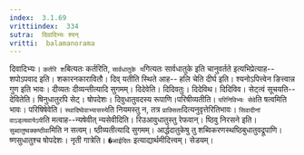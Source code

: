 ```yaml
---
index:  3.1.69
vrittiindex:  334
sutra:  दिवादिभ्यः श्यन्
vritti:  balamanorama 
---
```


दिवादिभ्यः। `कर्तरि श`बित्यतः कर्तरिति, `सार्वधातुके य`गित्यतः सार्वधातुके इति चानुवर्तते इत्यभिप्रेत्याह-- शपोऽपवाद इति। शकारनकारावितौ। दिव् यतीति स्थिते आह-- हलि चेति दीर्घ इति। श्यनोऽपित्त्वेन ङित्त्वान्न गुण इति भावः। दीव्यतः दीव्यन्तीत्यादि सुगमम्। दिदेवेति। दिदिवतुः। दिदेविथ। दिदिविव। सेट्त्वं सूचयति--देवितेति। षिनुधातुरपि सेट्। षोपदेशः। दिवुधातुवदस्य रूपाणि।परिषीव्यतीति। `परिनिविभ्यः सेवे`ति षत्वमिति भावः। परिषिषेवेति। `स्थादिष्वेवाभ्यासस्ये`ति नियमस्तु न, तत्र `प्राक्सिता`दित्यनुवृत्तेरितिभावः। `सिवादीनां वाऽड्व्यवायेऽपी`ति मत्वाह--न्यषेवीत् न्यसेवीदिति। रिउआवुधातुस्तु रेफवान्। ष्ठिवु निरसने इति। `सुब्दातुष्वक्कष्ठीवा`मिति न सत्वम्। ष्ठीव्यतीत्यादि सुगमम्। आर्द्धदातुकेषु तु शब्विकरणस्थष्ठिबुधातुवद्रूपाणि। ष्णसुधातुश्च षोपदेशः। नृती गात्रेति। `�आईदितः` इत्याद्यार्थमीदित्त्वम्। सेडयम्।

